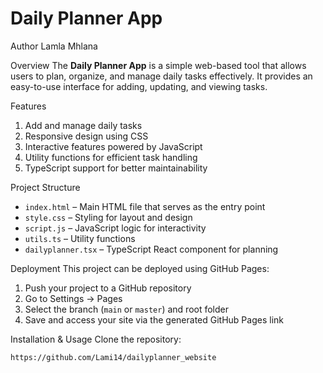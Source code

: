 # Daily Planner App

 Author
Lamla Mhlana

Overview
The **Daily Planner App** is a simple web-based tool that allows users to plan, organize, and manage daily tasks effectively. It provides an easy-to-use interface for adding, updating, and viewing tasks.

 Features
1. Add and manage daily tasks
2. Responsive design using CSS
3. Interactive features powered by JavaScript
4. Utility functions for efficient task handling
5. TypeScript support for better maintainability

 Project Structure
- `index.html` – Main HTML file that serves as the entry point  
- `style.css` – Styling for layout and design  
- `script.js` – JavaScript logic for interactivity  
- `utils.ts` – Utility functions  
- `dailyplanner.tsx` – TypeScript React component for planning  

 Deployment
This project can be deployed using GitHub Pages:
1. Push your project to a GitHub repository  
2. Go to Settings → Pages
3. Select the branch (`main` or `master`) and root folder  
4. Save and access your site via the generated GitHub Pages link  

 Installation & Usage
Clone the repository:
```bash
https://github.com/Lami14/dailyplanner_website
